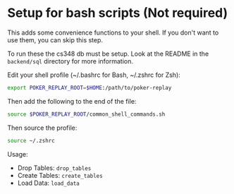 
# Setup for bash scripts (Not required)

This adds some convenience functions to your shell. If you don't want to use them, you can skip this step.


To run these the cs348 db must be setup. Look at the README in the `backend/sql` directory for more information.

Edit your shell profile (~/.bashrc for Bash, ~/.zshrc for Zsh):

```bash
export POKER_REPLAY_ROOT=$HOME:/path/to/poker-replay
```

Then add the following to the end of the file:

```bash
source $POKER_REPLAY_ROOT/common_shell_commands.sh
```

Then source the profile:

```bash
source ~/.zshrc
```

Usage:

- Drop Tables: `drop_tables`
- Create Tables: `create_tables`
- Load Data: `load_data`
